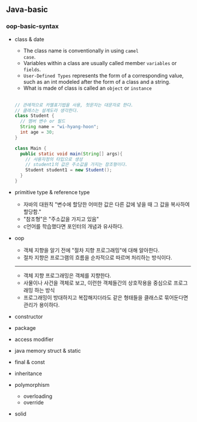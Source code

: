 ## Java-basic

### oop-basic-syntax

* class & date
  * The class name is conventionally in using <code>camel case</code>.
  * Variables within a class are usually called member <code>variables</code> or <code>fields</code>.
  * <code>User-Defined Types</code> represents the form of a corresponding value, such as an int modeled after the form of a class and a string.
  * What is made of class is called an <code>object</code> or <code>instance</code>
  <br />
  
  ```java
  // 관례적으로 카멜표기법을 사용, 첫문자는 대문자로 한다.
  // 클래스는 설계도라 생각한다.
  class Student {
    // 멤버 변수 or 필드
    String name = "wi-hyang-hoon";
    int age = 30;
  }
  
  class Main {
    public static void main(String[] args){
      // 사용자정의 타입으로 생성
      // student1의 값은 주소값을 가지는 참조형이다.
      Student student1 = new Student();
    }
  }
  ```
  
* primitive type & reference type
    * 자바의 대원칙 "변수에 할당한 어떠한 값은 다른 값에 넣을 때 그 값을 복사하여 할당함."
    * "참조형"은 "주소값을 가지고 있음"
    * c언어를 학습했다면 포인터의 개념과 유사하다.
* oop
    * 객체 지향을 알기 전에 "절차 지향 프로그래밍"에 대해 알아한다.
    * 절차 지향은 프로그램의 흐름을 순차적으로 따르며 처리하는 방식이다.
    <hr>

    * 객체 지향 프로그래밍은 객체를 지향한다.
    * 사물이나 사건을 객체로 보고, 이런한 객체들간의 상호작용을 중심으로 프로그래밍 하는 방식
    * 프로그래밍이 방대하지고 복잡해지더라도 같은 형태들을 클래스로 묶어둔다면 관리가 용이하다.
* constructor
* package
* access modifier
* java memory struct & static
* final & const
* inheritance
* polymorphism
  * overloading
  * override
* solid